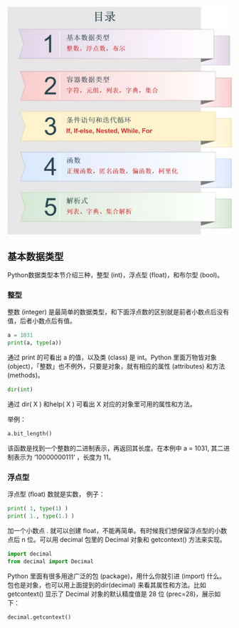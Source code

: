 ![目录](./images/00_TableOfContents.png)
## 基本数据类型
Python数据类型本节介绍三种，整型 (int)，浮点型 (float)，和布尔型 (bool)。
### 整型
整数 (integer) 是最简单的数据类型，和下面浮点数的区别就是前者小数点后没有值，后者小数点后有值。
```python
a = 1031
print(a, type(a))
```
通过 print 的可看出 a 的值，以及类 (class) 是 int。Python 里面万物皆对象(object)，「整数」也不例外，只要是对象，就有相应的属性 (attributes) 和方法 (methods)。
```python
dir(int)
```
通过 dir( X ) 和help( X ) 可看出 X 对应的对象里可用的属性和方法。

举例：
```python
a.bit_length()
```
该函数是找到一个整数的二进制表示，再返回其长度。在本例中 a = 1031, 其二进制表示为 ‘10000000111’ ，长度为 11。

### 浮点型
浮点型 (float) 数就是实数， 例子：
```python
print( 1, type(1) )
print( 1., type(1.) )
```
加一个小数点 . 就可以创建 float，不能再简单。有时候我们想保留浮点型的小数点后 n 位。可以用 decimal 包里的 Decimal 对象和 getcontext() 方法来实现。
```python
import decimal
from decimal import Decimal
```
Python 里面有很多用途广泛的包 (package)，用什么你就引进 (import) 什么。包也是对象，也可以用上面提到的dir(decimal) 来看其属性和方法。比如 getcontext() 显示了 Decimal 对象的默认精度值是 28 位 (prec=28)，展示如下：
```python
decimal.getcontext()
```